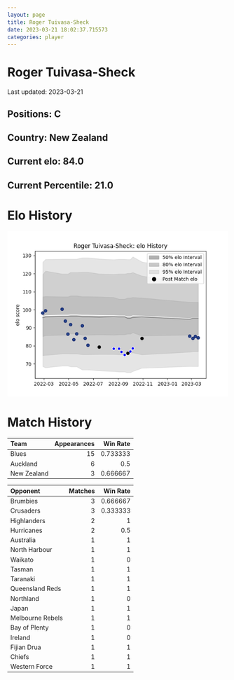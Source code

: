 ```yaml
---  
layout: page  
title: Roger Tuivasa-Sheck  
date: 2023-03-21 18:02:37.715573  
categories: player  
---
```

# Roger Tuivasa-Sheck


Last updated: 2023-03-21
## Positions: C

## Country: New Zealand

## Current elo: 84.0

## Current Percentile: 21.0

# Elo History


![elo history](history_RogerTuivasa-Sheck.png)
# Match History


| Team        |   Appearances |   Win Rate |
|:------------|--------------:|-----------:|
| Blues       |            15 |   0.733333 |
| Auckland    |             6 |   0.5      |
| New Zealand |             3 |   0.666667 |

| Opponent         |   Matches |   Win Rate |
|:-----------------|----------:|-----------:|
| Brumbies         |         3 |   0.666667 |
| Crusaders        |         3 |   0.333333 |
| Highlanders      |         2 |   1        |
| Hurricanes       |         2 |   0.5      |
| Australia        |         1 |   1        |
| North Harbour    |         1 |   1        |
| Waikato          |         1 |   0        |
| Tasman           |         1 |   1        |
| Taranaki         |         1 |   1        |
| Queensland Reds  |         1 |   1        |
| Northland        |         1 |   0        |
| Japan            |         1 |   1        |
| Melbourne Rebels |         1 |   1        |
| Bay of Plenty    |         1 |   0        |
| Ireland          |         1 |   0        |
| Fijian Drua      |         1 |   1        |
| Chiefs           |         1 |   1        |
| Western Force    |         1 |   1        |